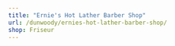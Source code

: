 ```yaml
---
title: "Ernie's Hot Lather Barber Shop"
url: /dunwoody/ernies-hot-lather-barber-shop/
shop: Friseur
---
```


